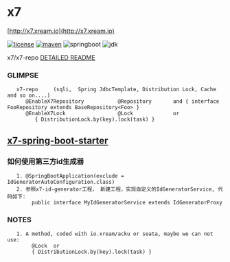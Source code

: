 # x7
   [http://x7.xream.io](http://x7.xream.io) 
   
[![license](https://img.shields.io/github/license/x-ream/x7.svg)](https://www.apache.org/licenses/LICENSE-2.0.html)
[![maven](https://img.shields.io/maven-central/v/io.xream.x7/x7-parent.svg)](https://search.maven.org/search?q=io.xream)
![springboot](https://img.shields.io/badge/springboot-v3.1.5-green.svg)
![jdk](https://img.shields.io/badge/jdk-v17.0.8-orange.svg)

   x7/x7-repo [DETAILED README](https://github.com/x-ream/x7/blob/master/x7-repo/README.md)


### GLIMPSE
       
       x7-repo     (sqli,  Spring JdbcTemplate, Distribution Lock, Cache and so on....)
          @EnableX7Repository           @Repository       and { interface FooRepository extends BaseRepository<Foo> }
          @EnableX7Lock                 @Lock             or  
             { DistributionLock.by(key).lock(task) }

        
## [x7-spring-boot-starter](https://github.com/x-ream/x7-spring-boot-starter)


###  如何使用第三方id生成器
       1. @SpringBootApplication(exclude = IdGeneratorAutoConfiguration.class)
       2. 参照x7-id-generator工程， 新建工程，实现自定义的IdGeneratorService, 代码如下:
            public interface MyIdGeneratorService extends IdGeneratorProxy       
       
### NOTES
       1. A method, coded with io.xream/acku or seata, maybe we can not use:
            @Lock  or 
            { DistributionLock.by(key).lock(task) }
 
            